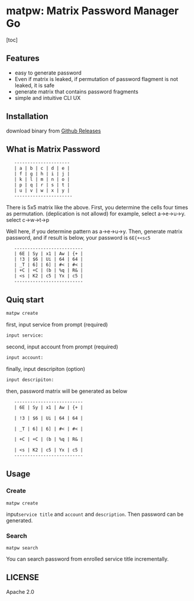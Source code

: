 # matpw: Matrix Password Manager Go

[toc]

## Features

* easy to generate password
* Even if matrix is leaked, if permutation of password flagment is not leaked, it is safe
* generate matrix that contains password fragments
* simple and intuitive CLI UX

## Installation

download binary from [Github Releases](https:/example.com)

## What is Matrix Password

```txt
   ---------------------
   | a | b | c | d | e |
   | f | g | h | i | j |
   | k | l | m | n | o |
   | p | q | r | s | t |
   | u | v | w | x | y |
   ----------------------
```

There is 5x5 matrix like the above.
First, you determine the cells four times as permutation. (deplication is not allowd)
for example, select a->e->u->y. select c->w->t->p

Well here, if you determine pattern as a->e->u->y.
Then, generate matrix password, and if result is below, your password is `6E{+<sc5`

```txt
   --------------------------
   | 6E | Sy | x1 | Aw | {+ |
   | !3 | $6 | Ui | 64 | 64 |
   | _T | 6] | 6] | #< | #< |
   | +C | +C | (b | %q | R& |
   | <s | K2 | c5 | Yx | c5 |
   --------------------------
```

## Quiq start

```sh
matpw create
```

first, input service from prompt (required)

```txt
input service:
```

second, input account from prompt (required)

```txt
input account:
```

finally, input descripiton (option)

```txt
input descripiton:
```

then, password matrix will be generated as below

```txt
   --------------------------
   | 6E | Sy | x1 | Aw | {+ |

   | !3 | $6 | Ui | 64 | 64 |

   | _T | 6] | 6] | #< | #< |

   | +C | +C | (b | %q | R& |

   | <s | K2 | c5 | Yx | c5 |
   --------------------------
```

## Usage

### Create

`matpw create`

input`service title` and `account` and `description`. Then password can be generated.

### Search

`matpw search`

You can search password from enrolled service title incrementally.

## LICENSE

Apache 2.0
